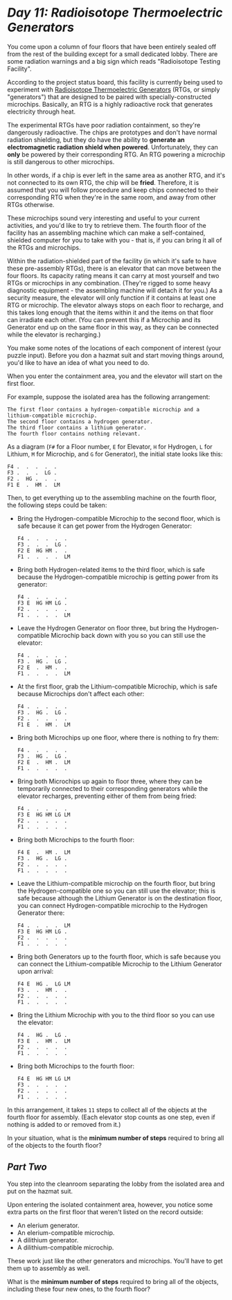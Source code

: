 # ***Day 11: Radioisotope Thermoelectric Generators***

You come upon a column of four floors that have been entirely sealed off from the rest of the building except for a small dedicated lobby. There are some radiation warnings and a big sign which reads "Radioisotope Testing Facility".

According to the project status board, this facility is currently being used to experiment with [Radioisotope Thermoelectric Generators](https://en.wikipedia.org/wiki/Radioisotope_thermoelectric_generator) (RTGs, or simply "generators") that are designed to be paired with specially-constructed microchips. Basically, an RTG is a highly radioactive rock that generates electricity through heat.

The experimental RTGs have poor radiation containment, so they're dangerously radioactive. The chips are prototypes and don't have normal radiation shielding, but they do have the ability to **generate an electromagnetic radiation shield when powered**. Unfortunately, they can **only** be powered by their corresponding RTG. An RTG powering a microchip is still dangerous to other microchips.

In other words, if a chip is ever left in the same area as another RTG, and it's not connected to its own RTG, the chip will be **fried**. Therefore, it is assumed that you will follow procedure and keep chips connected to their corresponding RTG when they're in the same room, and away from other RTGs otherwise.

These microchips sound very interesting and useful to your current activities, and you'd like to try to retrieve them. The fourth floor of the facility has an assembling machine which can make a self-contained, shielded computer for you to take with you - that is, if you can bring it all of the RTGs and microchips.

Within the radiation-shielded part of the facility (in which it's safe to have these pre-assembly RTGs), there is an elevator that can move between the four floors. Its capacity rating means it can carry at most yourself and two RTGs or microchips in any combination. (They're rigged to some heavy diagnostic equipment - the assembling machine will detach it for you.) As a security measure, the elevator will only function if it contains at least one RTG or microchip. The elevator always stops on each floor to recharge, and this takes long enough that the items within it and the items on that floor can irradiate each other. (You can prevent this if a Microchip and its Generator end up on the same floor in this way, as they can be connected while the elevator is recharging.)

You make some notes of the locations of each component of interest (your puzzle input). Before you don a hazmat suit and start moving things around, you'd like to have an idea of what you need to do.

When you enter the containment area, you and the elevator will start on the first floor.

For example, suppose the isolated area has the following arrangement:

<pre><code>The first floor contains a hydrogen-compatible microchip and a lithium-compatible microchip.
The second floor contains a hydrogen generator.
The third floor contains a lithium generator.
The fourth floor contains nothing relevant.
</pre></code>

As a diagram (`F#` for a Floor number, `E` for Elevator, `H` for Hydrogen, `L` for Lithium, `M` for Microchip, and `G` for Generator), the initial state looks like this:
<pre><code>F4 .  .  .  .  .
F3 .  .  .  LG . 
F2 .  HG .  .  . 
F1 E  .  HM .  LM 
</pre></code>

Then, to get everything up to the assembling machine on the fourth floor, the following steps could be taken:

- Bring the Hydrogen-compatible Microchip to the second floor, which is safe because it can get power from the Hydrogen Generator:
  <pre><code>F4 .  .  .  .  . 
  F3 .  .  .  LG . 
  F2 E  HG HM .  . 
  F1 .  .  .  .  LM 
  </code></pre>

- Bring both Hydrogen-related items to the third floor, which is safe because the Hydrogen-compatible microchip is getting power from its generator:
  <pre><code>F4 .  .  .  .  . 
  F3 E  HG HM LG . 
  F2 .  .  .  .  . 
  F1 .  .  .  .  LM 
  </code></pre>

- Leave the Hydrogen Generator on floor three, but bring the Hydrogen-compatible Microchip back down with you so you can still use the elevator:
  <pre><code>F4 .  .  .  .  . 
  F3 .  HG .  LG . 
  F2 E  .  HM .  . 
  F1 .  .  .  .  LM 
  </code></pre>

- At the first floor, grab the Lithium-compatible Microchip, which is safe because Microchips don't affect each other:
  <pre><code>F4 .  .  .  .  . 
  F3 .  HG .  LG . 
  F2 .  .  .  .  . 
  F1 E  .  HM .  LM 
  </code></pre>

- Bring both Microchips up one floor, where there is nothing to fry them:
  <pre><code>F4 .  .  .  .  . 
  F3 .  HG .  LG . 
  F2 E  .  HM .  LM 
  F1 .  .  .  .  . 
  </code></pre>

- Bring both Microchips up again to floor three, where they can be temporarily connected to their corresponding generators while the elevator recharges, preventing either of them from being fried:
  <pre><code>F4 .  .  .  .  . 
  F3 E  HG HM LG LM 
  F2 .  .  .  .  . 
  F1 .  .  .  .  . 
  </code></pre>

- Bring both Microchips to the fourth floor:
  <pre><code>F4 E  .  HM .  LM 
  F3 .  HG .  LG . 
  F2 .  .  .  .  . 
  F1 .  .  .  .  . 
  </code></pre>

- Leave the Lithium-compatible microchip on the fourth floor, but bring the Hydrogen-compatible one so you can still use the elevator; this is safe because although the Lithium Generator is on the destination floor, you can connect Hydrogen-compatible microchip to the Hydrogen Generator there:
  <pre><code>F4 .  .  .  .  LM 
  F3 E  HG HM LG . 
  F2 .  .  .  .  . 
  F1 .  .  .  .  . 
  </code></pre>

- Bring both Generators up to the fourth floor, which is safe because you can connect the Lithium-compatible Microchip to the Lithium Generator upon arrival:
  <pre><code>F4 E  HG .  LG LM 
  F3 .  .  HM .  . 
  F2 .  .  .  .  . 
  F1 .  .  .  .  . 
  </code></pre>

- Bring the Lithium Microchip with you to the third floor so you can use the elevator:
  <pre><code>F4 .  HG .  LG . 
  F3 E  .  HM .  LM 
  F2 .  .  .  .  . 
  F1 .  .  .  .  . 
  </code></pre>

- Bring both Microchips to the fourth floor:
  <pre><code>F4 E  HG HM LG LM 
  F3 .  .  .  .  . 
  F2 .  .  .  .  . 
  F1 .  .  .  .  . 
  </code></pre>

In this arrangement, it takes `11` steps to collect all of the objects at the fourth floor for assembly. (Each elevator stop counts as one step, even if nothing is added to or removed from it.)

In your situation, what is the **minimum number of steps** required to bring all of the objects to the fourth floor?

## ***Part Two***

You step into the cleanroom separating the lobby from the isolated area and put on the hazmat suit.

Upon entering the isolated containment area, however, you notice some extra parts on the first floor that weren't listed on the record outside:
- An elerium generator.
- An elerium-compatible microchip.
- A dilithium generator.
- A dilithium-compatible microchip.

These work just like the other generators and microchips. You'll have to get them up to assembly as well.

What is the **minimum number of steps** required to bring all of the objects, including these four new ones, to the fourth floor?